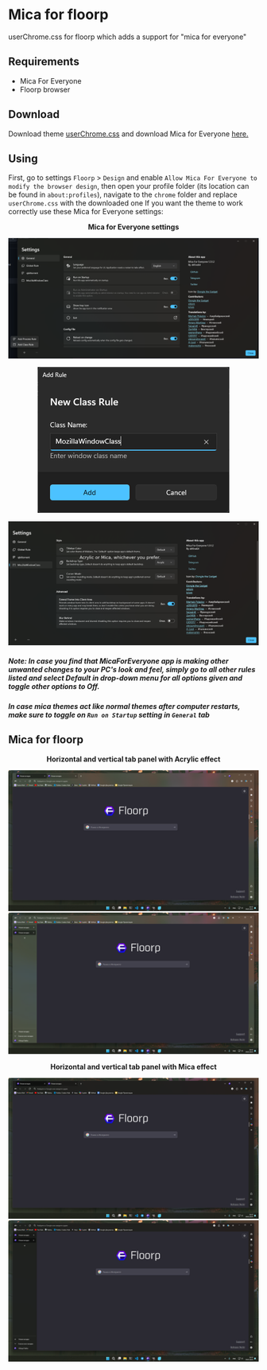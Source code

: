 # Mica for floorp
userChrome.css for floorp which adds a support for "mica for everyone"

## Requirements
- Mica For Everyone
- Floorp browser

## Download
Download theme [userChrome.css](https://github.com/awesfdawe/floorp-mica-userChrome.css/blob/main/userChrome.css) and download Mica for Everyone [here.](https://github.com/MicaForEveryone/MicaForEveryone/releases/) 

## Using
First, go to settings `Floorp` > `Design` and enable `Allow Mica For Everyone to modify the browser design`, then open your profile folder (its location can be found in `about:profiles`), navigate to the `chrome` folder and replace `userChrome.css` with the downloaded one
If you want the theme to work correctly use these Mica for Everyone settings:

<p align="center"><b>Mica for Everyone settings</b></p>


<p align="center">
  <img alt="Image 1" src="images/settings1.png">
</p>
<p align="center">
  <img alt="Image 2" src="images/settings2.png">
</p>
<p align="center">
  <img alt="Image 3" src="images/settings3.png">
</p>

##### Note: In case you find that MicaForEveryone app is making other unwanted changes to your PC's look and feel, simply go to all other rules listed and select Default in drop-down menu for all options given and toggle other options to Off.
##### In case mica themes act like normal themes after computer restarts, make sure to toggle on `Run on Startup` setting in `General` tab

## Mica for floorp
<p align="center"><b>Horizontal and vertical tab panel with Acrylic effect</b></p>

![Image 4](images/acrylic1.png)
![Image 5](images/acrylic2.png)

<p align="center"><b>Horizontal and vertical tab panel with Mica effect</b></p>

![Image 4](images/mica1.png)
![Image 5](images/mica2.png)
